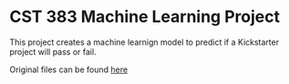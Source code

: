 # CST 383 Machine Learning Project

This project creates a machine learnign model to predict if a Kickstarter project will pass or fail. 

Original files can be found [here](https://raw.githubusercontent.com/AMartinez2/CST383-Project/master/ks-projects-201801.csv )
